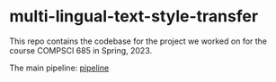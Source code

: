 # multi-lingual-text-style-transfer
This repo contains the codebase for the project we worked on for the course COMPSCI 685 in Spring, 2023. 

The main pipeline: 
[pipeline](https://github.com/Sriharsha-hatwar/multi-lingual-text-style-transfer/blob/main/pipeline.png)
